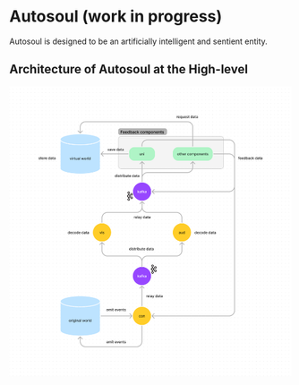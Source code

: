 # Autosoul (work in progress)

Autosoul is designed to be an artificially intelligent and sentient entity.

## Architecture of Autosoul at the High-level
<img width="" src="./docs/assets/high-level_architecture_of_autosoul.png" alt="image_name png" />
